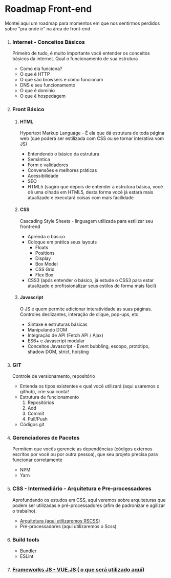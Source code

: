 # Roadmap Front-end
Montei aqui um roadmap para momentos em que nos sentirmos perdidos sobre "pra onde ir" na área de front-end
<br>

<ol>
  <li>
    <h3>Internet - Conceitos Básicos</h3>
    <p>Primeiro de tudo, é muito importante você entender os conceitos básicos da internet. Qual o funcionamento de sua estrutura</p>
    <ul>
      <li>Como ela funciona?</li>
      <li>O que é HTTP</li>
      <li>O que são browsers e como funcionam</li>
      <li>DNS e seu funcionamento</li>
      <li>O que é domínio</li>
      <li>O que é hospedagem</li>
    </ul>
  </li>
  <li>
    <h3>Front Básico</h3>
    <ol>
       <li>
        <h4>HTML</h4>
        <p>Hypertext Markup Language - É ela que dá estrutura de toda página web (que poderá ser estilizada com CSS ou se tornar interativa vom JS)</p>
        <ul>
          <li>Entendendo o básico da estrutura</li>
          <li>Semântica</li>
          <li>Form e validadores</li>
          <li>Convensões e melhores práticas</li>
          <li>Acessibilidade</li>
          <li>SEO</li>
          <li>HTML5 (sugiro que depois de entender a estrutura básica, você dê uma olhada em HTML5, desta forma você já estará mais atualizado e executará coisas com mais facilidade</li>
        </ul>
      </li>
      <li>
        <h4>CSS</h4>
        <p>Cascading Style Sheets - linguagem utilizada para estilizar seu front-end </p>
        <ul>
          <li>Aprenda o básico</li>
          <li>
            Coloque em prática seus layouts
            <ul>
              <li>Floats</li>
              <li>Positions</li>
              <li>Display</li>
              <li>Box Model</li>
              <li>CSS Grid</li>
              <li>Flex Box</li>
            </ul>
          </li>
          <li>CSS3 (após entender o básico, já estude o CSS3 para estar atualizado e profissionalizar seus estilos de forma mais fácil)</li>
        </ul>
      </li>
      <li>
        <h4>Javascript</h4>
        <p>O JS é quem permite adicionar interatividade as suas páginas. Controles deslizantes, interação de clique, pop-ups, etc.</p>
        <ul>
          <li>Sintaxe e estruturas básicas</li>
          <li>Manipulando DOM</li>
          <li>Integração de API (Fetch API / Ajax)</li>
          <li>ES6+ e Javascript modular</li>
          <li>Conceitos Javascript - Event bubbling, escopo, protótipo, shadow DOM, strict, hoisting</li>
        </ul>
      </li>
    </ol>
  </li>
  <li>
    <h3>GIT</h3>
    <p>Controle de versionamento, repositório </p>
    <ul>
      <li>Entenda os tipos existentes e qual você utilizará (aqui usaremos o github), crie sua conta!</li>
      <li>
        Estrutura de funcionamento
        <ol>
          <li>Repositórios</li>
          <li>Add</li>
          <li>Commit</li>
          <li>Pull/Push</li>
        </ol>
      </li>
      <li>Códigos git</li>
    </ul>
  </li>
  <li>
    <h3>Gerenciadores de Pacotes</h3>
    <p>Permitem que vocês gerencie as dependências (códigos externos escritos por você ou por outra pessoa), que seu projeto precisa para funcionar corretamente </p>
    <ul>
      <li>NPM</li>
      <li>Yarn</li>
    </ul>
  </li>
  <li>
    <h3>CSS - Intermediário - Arquitetura e Pre-processadores</h3>
    <p>Aprofundando os estudos em CSS, aqui veremos sobre arquiteturas que podem ser utilizadas e pré-processadores (afim de padronizar e agilizar o trabalho).</p>
    <ul>
      <li><a href="https://willianjusten.com.br/falando-sobre-rscss" target="_blank">Arquitetura (aqui utilizaremos RSCSS)</a></li>
      <li>Pré-processadores (aqui utilizaremos o Scss)</li>
    </ul>
  </li>
  <li>
    <h3>Build tools</h3>
    <ul>
      <li>Bundler</li>
      <li>ESLint</li>
    </ul>
  </li>
  <li>
    <h3><a href="https://vuejs.org/guide/introduction.html" target="_blank">Frameworks JS - VUE.JS ( o que será utilizado aqui)</a></h3>
  </li>
 </ol>

